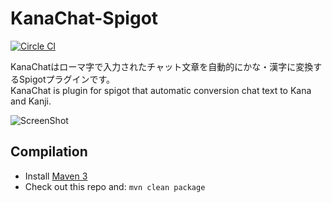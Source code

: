 KanaChat-Spigot
========
[![Circle CI](https://circleci.com/gh/shotadft/KanaChat.svg?style=svg&circle-token=3392171f053e7a8452a9e5139fec383c5bdb11c0)](https://circleci.com/gh/shotadft/KanaChat)

KanaChatはローマ字で入力されたチャット文章を自動的にかな・漢字に変換するSpigotプラグインです。  
KanaChat is plugin for spigot that automatic conversion chat text to Kana and Kanji.  

![ScreenShot](https://i.imgur.com/z4vOY4H.png)

Compilation
-----------
* Install [Maven 3](http://maven.apache.org/download.html)
* Check out this repo and: `mvn clean package`
